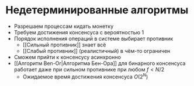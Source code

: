 # Недетерминированные алгоритмы

* Разрешаем процессам кидать монетку
* Требуем достижения консенсуса с вероятностью 1
* Порядок исполнения операций в системе выбирает противник
	* [[Сильный противник]] знает всё
	* [[Слабый противник]] (реалистичный) в чём-то ограничен
* Сможем прийти к консенсусу асинхронно
* [[Алгоритм Ben-Or|Алгоритма Бен-Ора]] для бинарного консенсуса работает даже при сильном противнике при любом $f < N/2$ 
	* Ожидаемое время достижения консенсуса $O(2^N)$